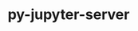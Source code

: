 ---
title: "py-jupyter-server"
layout: cache
categories: [package, v0.18.1]
meta: {"versions": ["1.13.5"], "compilers": ["gcc@=7.5.0"], "oss": ["ubuntu18.04"], "platforms": ["linux"], "targets": ["x86_64"], "stacks": ["data-vis-sdk", "e4s", "root"], "num_specs": 2, "num_specs_by_stack": {"data-vis-sdk": 1, "root": 2, "e4s": 1}}
spec_details: [{"hash": "axitckddaa7dvgggn777cywoubvnbxwd", "compiler": "gcc@=7.5.0", "versions": ["1.13.5"], "os": "ubuntu18.04", "platform": "linux", "target": "x86_64", "variants": [], "stacks": ["data-vis-sdk", "root"], "size": "-", "tarball": "https://binaries.spack.io/v0.18.1/build_cache/linux-ubuntu18.04-x86_64/gcc-7.5.0/py-jupyter-server-1.13.5/linux-ubuntu18.04-x86_64-gcc-7.5.0-py-jupyter-server-1.13.5-axitckddaa7dvgggn777cywoubvnbxwd.spack"}, {"hash": "jtddsafgutsgvzyv5h6xrv4kkhipfx2k", "compiler": "gcc@=7.5.0", "versions": ["1.13.5"], "os": "ubuntu18.04", "platform": "linux", "target": "x86_64", "variants": [], "stacks": ["e4s", "root"], "size": "-", "tarball": "https://binaries.spack.io/v0.18.1/build_cache/linux-ubuntu18.04-x86_64/gcc-7.5.0/py-jupyter-server-1.13.5/linux-ubuntu18.04-x86_64-gcc-7.5.0-py-jupyter-server-1.13.5-jtddsafgutsgvzyv5h6xrv4kkhipfx2k.spack"}]
---